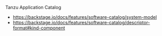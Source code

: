 Tanzu Application Catalog

* https://backstage.io/docs/features/software-catalog/system-model
* https://backstage.io/docs/features/software-catalog/descriptor-format#kind-component